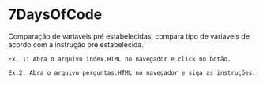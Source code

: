# 7DaysOfCode
<p>Comparação de variaveis pré estabelecidas, compara tipo de variaveis de acordo com a instrução pré estabelecida.</p>

```
Ex. 1: Abra o arquivo index.HTML no navegador e click no botão.
```
```
Ex.2: Abra o arquivo perguntas.HTML no navegador e siga as instruções.
```
